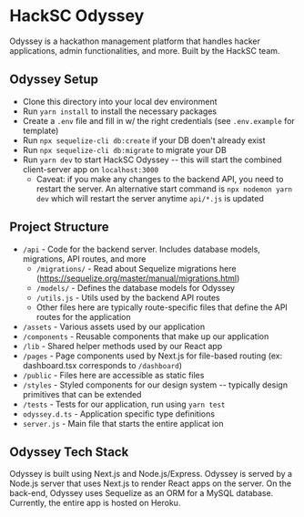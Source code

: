 # HackSC Odyssey

Odyssey is a hackathon management platform that handles hacker applications, admin functionalities, and more. Built by the HackSC team.

## Odyssey Setup

- Clone this directory into your local dev environment
- Run `yarn install` to install the necessary packages
- Create a `.env` file and fill in w/ the right credentials (see `.env.example` for template)
- Run `npx sequelize-cli db:create` if your DB doen't already exist
- Run `npx sequelize-cli db:migrate` to migrate your DB
- Run `yarn dev` to start HackSC Odyssey -- this will start the combined client-server app on `localhost:3000`
  - Caveat: if you make any changes to the backend API, you need to restart the server. An alternative start command is `npx nodemon yarn dev` which will restart the server anytime `api/*.js` is updated

## Project Structure

- `/api` - Code for the backend server. Includes database models, migrations, API routes, and more
  - `/migrations/` - Read about Sequelize migrations here (https://sequelize.org/master/manual/migrations.html)
  - `/models/` - Defines the database models for Odyssey
  - `/utils.js` - Utils used by the backend API routes
  - Other files here are typically route-specific files that define the API routes for the application
- `/assets` - Various assets used by our application
- `/components` - Reusable components that make up our application
- `/lib` - Shared helper methods used by our React app
- `/pages` - Page components used by Next.js for file-based routing (ex: dashboard.tsx corresponds to `/dashboard`)
- `/public` - Files here are accessible as static files
- `/styles` - Styled components for our design system -- typically design primitives that can be extended
- `/tests` - Tests for our application, run using `yarn test`
- `odyssey.d.ts` - Application specific type definitions
- `server.js` - Main file that starts the entire applicat ion

## Odyssey Tech Stack

Odyssey is built using Next.js and Node.js/Express. Odyssey is served by a Node.js server that uses Next.js to render React apps on the server. On the back-end, Odyssey uses Sequelize as an ORM for a MySQL database. Currently, the entire app is hosted on Heroku.

